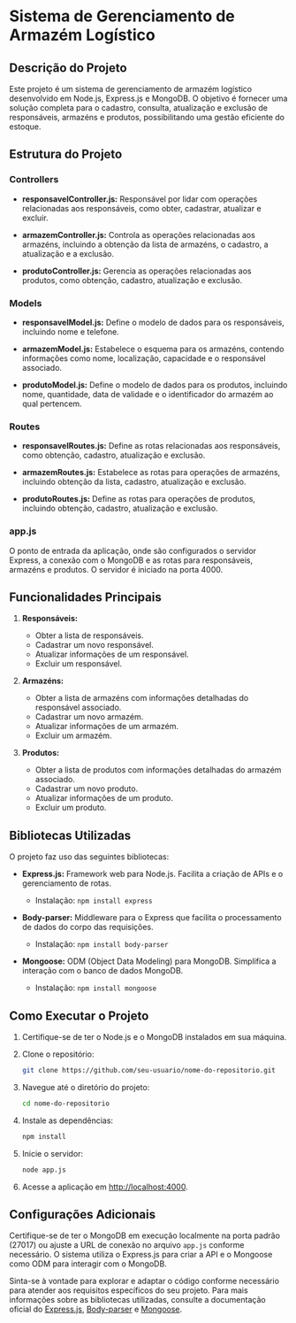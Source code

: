 # Sistema de Gerenciamento de Armazém Logístico

## Descrição do Projeto

Este projeto é um sistema de gerenciamento de armazém logístico desenvolvido em Node.js, Express.js e MongoDB. O objetivo é fornecer uma solução completa para o cadastro, consulta, atualização e exclusão de responsáveis, armazéns e produtos, possibilitando uma gestão eficiente do estoque.

## Estrutura do Projeto

### Controllers

- **responsavelController.js:** Responsável por lidar com operações relacionadas aos responsáveis, como obter, cadastrar, atualizar e excluir.

- **armazemController.js:** Controla as operações relacionadas aos armazéns, incluindo a obtenção da lista de armazéns, o cadastro, a atualização e a exclusão.

- **produtoController.js:** Gerencia as operações relacionadas aos produtos, como obtenção, cadastro, atualização e exclusão.

### Models

- **responsavelModel.js:** Define o modelo de dados para os responsáveis, incluindo nome e telefone.

- **armazemModel.js:** Estabelece o esquema para os armazéns, contendo informações como nome, localização, capacidade e o responsável associado.

- **produtoModel.js:** Define o modelo de dados para os produtos, incluindo nome, quantidade, data de validade e o identificador do armazém ao qual pertencem.

### Routes

- **responsavelRoutes.js:** Define as rotas relacionadas aos responsáveis, como obtenção, cadastro, atualização e exclusão.

- **armazemRoutes.js:** Estabelece as rotas para operações de armazéns, incluindo obtenção da lista, cadastro, atualização e exclusão.

- **produtoRoutes.js:** Define as rotas para operações de produtos, incluindo obtenção, cadastro, atualização e exclusão.

### app.js

O ponto de entrada da aplicação, onde são configurados o servidor Express, a conexão com o MongoDB e as rotas para responsáveis, armazéns e produtos. O servidor é iniciado na porta 4000.

## Funcionalidades Principais

1. **Responsáveis:**
   - Obter a lista de responsáveis.
   - Cadastrar um novo responsável.
   - Atualizar informações de um responsável.
   - Excluir um responsável.

2. **Armazéns:**
   - Obter a lista de armazéns com informações detalhadas do responsável associado.
   - Cadastrar um novo armazém.
   - Atualizar informações de um armazém.
   - Excluir um armazém.

3. **Produtos:**
   - Obter a lista de produtos com informações detalhadas do armazém associado.
   - Cadastrar um novo produto.
   - Atualizar informações de um produto.
   - Excluir um produto.

## Bibliotecas Utilizadas

O projeto faz uso das seguintes bibliotecas:

- **Express.js:** Framework web para Node.js. Facilita a criação de APIs e o gerenciamento de rotas.
  - Instalação: `npm install express`

- **Body-parser:** Middleware para o Express que facilita o processamento de dados do corpo das requisições.
  - Instalação: `npm install body-parser`

- **Mongoose:** ODM (Object Data Modeling) para MongoDB. Simplifica a interação com o banco de dados MongoDB.
  - Instalação: `npm install mongoose`

## Como Executar o Projeto

1. Certifique-se de ter o Node.js e o MongoDB instalados em sua máquina.

2. Clone o repositório:

   ```bash
   git clone https://github.com/seu-usuario/nome-do-repositorio.git
   ```

3. Navegue até o diretório do projeto:

   ```bash
   cd nome-do-repositorio
   ```

4. Instale as dependências:

   ```bash
   npm install
   ```

5. Inicie o servidor:

   ```bash
   node app.js
   ```

6. Acesse a aplicação em [http://localhost:4000](http://localhost:4000).

## Configurações Adicionais

Certifique-se de ter o MongoDB em execução localmente na porta padrão (27017) ou ajuste a URL de conexão no arquivo `app.js` conforme necessário. O sistema utiliza o Express.js para criar a API e o Mongoose como ODM para interagir com o MongoDB.

Sinta-se à vontade para explorar e adaptar o código conforme necessário para atender aos requisitos específicos do seu projeto. Para mais informações sobre as bibliotecas utilizadas, consulte a documentação oficial do [Express.js](https://expressjs.com/), [Body-parser](https://www.npmjs.com/package/body-parser) e [Mongoose](https://mongoosejs.com/).
